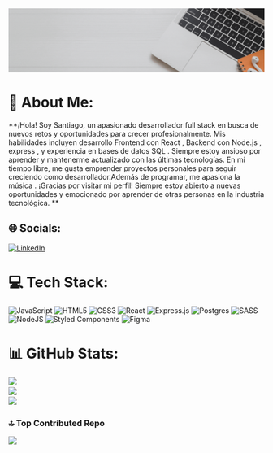 <div>
       <img src="./img/Grey Minimalist Modern Social Media Specialist LinkedIn Banner.gif"/>
</div>

# 💫 About Me:
**¡Hola! Soy Santiago, un apasionado desarrollador full stack en busca de nuevos retos y oportunidades para crecer profesionalmente. Mis habilidades incluyen desarrollo Frontend con React , Backend con Node.js , express , y experiencia en bases de datos SQL . Siempre estoy ansioso por aprender y mantenerme actualizado con las últimas tecnologías. En mi tiempo libre, me gusta emprender proyectos personales para seguir creciendo como desarrollador.Además de programar,  me apasiona la música .
¡Gracias por visitar mi perfil! Siempre estoy abierto a nuevas oportunidades y emocionado por aprender de otras personas en la industria tecnológica.
**
## 🌐 Socials:
[![LinkedIn](https://img.shields.io/badge/LinkedIn-%230077B5.svg?logo=linkedin&logoColor=white)](https://linkedin.com/in/https://www.linkedin.com/in/santiagousca/) 

# 💻 Tech Stack:
![JavaScript](https://img.shields.io/badge/javascript-%23323330.svg?style=plastic&logo=javascript&logoColor=%23F7DF1E) ![HTML5](https://img.shields.io/badge/html5-%23E34F26.svg?style=plastic&logo=html5&logoColor=white) ![CSS3](https://img.shields.io/badge/css3-%231572B6.svg?style=plastic&logo=css3&logoColor=white) ![React](https://img.shields.io/badge/react-%2320232a.svg?style=plastic&logo=react&logoColor=%2361DAFB) ![Express.js](https://img.shields.io/badge/express.js-%23404d59.svg?style=plastic&logo=express&logoColor=%2361DAFB) ![Postgres](https://img.shields.io/badge/postgres-%23316192.svg?style=plastic&logo=postgresql&logoColor=white) ![SASS](https://img.shields.io/badge/SASS-hotpink.svg?style=plastic&logo=SASS&logoColor=white) ![NodeJS](https://img.shields.io/badge/node.js-6DA55F?style=plastic&logo=node.js&logoColor=white) ![Styled Components](https://img.shields.io/badge/styled--components-DB7093?style=plastic&logo=styled-components&logoColor=white) 	![Figma](https://img.shields.io/badge/figma-%23F24E1E.svg?style=plastic&logo=figma&logoColor=white)
# 📊 GitHub Stats:
![](https://github-readme-stats.vercel.app/api?username=santiagoweb212&theme=dark&hide_border=false&include_all_commits=true&count_private=true)<br/>
![](https://github-readme-streak-stats.herokuapp.com/?user=santiagoweb212&theme=dark&hide_border=false)<br/>
![](https://github-readme-stats.vercel.app/api/top-langs/?username=santiagoweb212&theme=dark&hide_border=false&include_all_commits=true&count_private=true&layout=compact)


### 🔝 Top Contributed Repo
![](https://github-contributor-stats.vercel.app/api?username=santiagoweb212&limit=5&theme=dark&combine_all_yearly_contributions=true)



